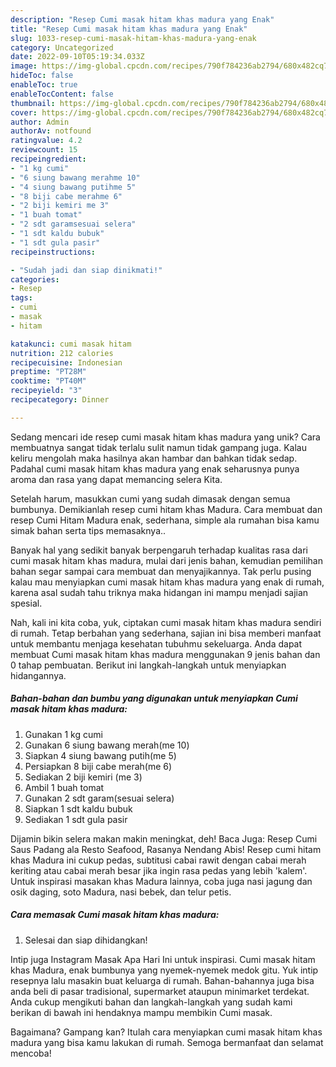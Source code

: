 ```yaml
---
description: "Resep Cumi masak hitam khas madura yang Enak"
title: "Resep Cumi masak hitam khas madura yang Enak"
slug: 1033-resep-cumi-masak-hitam-khas-madura-yang-enak
category: Uncategorized
date: 2022-09-10T05:19:34.033Z
image: https://img-global.cpcdn.com/recipes/790f784236ab2794/680x482cq70/cumi-masak-hitam-khas-madura-foto-resep-utama.jpg
hideToc: false
enableToc: true
enableTocContent: false
thumbnail: https://img-global.cpcdn.com/recipes/790f784236ab2794/680x482cq70/cumi-masak-hitam-khas-madura-foto-resep-utama.jpg
cover: https://img-global.cpcdn.com/recipes/790f784236ab2794/680x482cq70/cumi-masak-hitam-khas-madura-foto-resep-utama.jpg
author: Admin
authorAv: notfound
ratingvalue: 4.2
reviewcount: 15
recipeingredient:
- "1 kg cumi"
- "6 siung bawang merahme 10"
- "4 siung bawang putihme 5"
- "8 biji cabe merahme 6"
- "2 biji kemiri me 3"
- "1 buah tomat"
- "2 sdt garamsesuai selera"
- "1 sdt kaldu bubuk"
- "1 sdt gula pasir"
recipeinstructions:

- "Sudah jadi dan siap dinikmati!"
categories:
- Resep
tags:
- cumi
- masak
- hitam

katakunci: cumi masak hitam 
nutrition: 212 calories
recipecuisine: Indonesian
preptime: "PT28M"
cooktime: "PT40M"
recipeyield: "3"
recipecategory: Dinner

---
```





Sedang mencari ide resep cumi masak hitam khas madura yang unik? Cara membuatnya sangat tidak terlalu sulit namun tidak gampang juga. Kalau keliru mengolah maka hasilnya akan hambar dan bahkan tidak sedap. Padahal cumi masak hitam khas madura yang enak seharusnya punya aroma dan rasa yang dapat memancing selera Kita.





Setelah harum, masukkan cumi yang sudah dimasak dengan semua bumbunya. Demikianlah resep cumi hitam khas Madura. Cara membuat dan resep Cumi Hitam Madura enak, sederhana, simple ala rumahan bisa kamu simak bahan serta tips memasaknya..

Banyak hal yang sedikit banyak berpengaruh terhadap kualitas rasa dari cumi masak hitam khas madura, mulai dari jenis bahan, kemudian pemilihan bahan segar sampai cara membuat dan menyajikannya. Tak perlu pusing kalau mau menyiapkan cumi masak hitam khas madura yang enak di rumah, karena asal sudah tahu triknya maka hidangan ini mampu menjadi sajian spesial.






Nah, kali ini kita coba, yuk, ciptakan cumi masak hitam khas madura sendiri di rumah. Tetap berbahan yang sederhana, sajian ini bisa memberi manfaat untuk membantu menjaga kesehatan tubuhmu sekeluarga. Anda dapat membuat Cumi masak hitam khas madura menggunakan 9 jenis bahan dan 0 tahap pembuatan. Berikut ini langkah-langkah untuk menyiapkan hidangannya.

<!--inarticleads1-->

##### Bahan-bahan dan bumbu yang digunakan untuk menyiapkan Cumi masak hitam khas madura:

1. Gunakan 1 kg cumi
1. Gunakan 6 siung bawang merah(me 10)
1. Siapkan 4 siung bawang putih(me 5)
1. Persiapkan 8 biji cabe merah(me 6)
1. Sediakan 2 biji kemiri (me 3)
1. Ambil 1 buah tomat
1. Gunakan 2 sdt garam(sesuai selera)
1. Siapkan 1 sdt kaldu bubuk
1. Sediakan 1 sdt gula pasir


Dijamin bikin selera makan makin meningkat, deh! Baca Juga: Resep Cumi Saus Padang ala Resto Seafood, Rasanya Nendang Abis! Resep cumi hitam khas Madura ini cukup pedas, subtitusi cabai rawit dengan cabai merah keriting atau cabai merah besar jika ingin rasa pedas yang lebih &#39;kalem&#39;. Untuk inspirasi masakan khas Madura lainnya, coba juga nasi jagung dan osik daging, soto Madura, nasi bebek, dan telur petis. 

<!--inarticleads2-->

##### Cara memasak Cumi masak hitam khas madura:


1. Selesai dan siap dihidangkan!

Intip juga Instagram Masak Apa Hari Ini untuk inspirasi. Cumi masak hitam khas Madura, enak bumbunya yang nyemek-nyemek medok gitu. Yuk intip resepnya lalu masakin buat keluarga di rumah. Bahan-bahannya juga bisa anda beli di pasar tradisional, supermarket ataupun minimarket terdekat. Anda cukup mengikuti bahan dan langkah-langkah yang sudah kami berikan di bawah ini hendaknya mampu membikin Cumi masak. 

Bagaimana? Gampang kan? Itulah cara menyiapkan cumi masak hitam khas madura yang bisa kamu lakukan di rumah. Semoga bermanfaat dan selamat mencoba!
